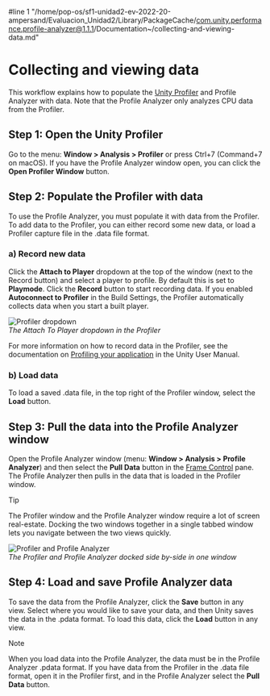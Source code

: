 #line 1 "/home/pop-os/sf1-unidad2-ev-2022-20-ampersand/Evaluacion_Unidad2/Library/PackageCache/com.unity.performance.profile-analyzer@1.1.1/Documentation~/collecting-and-viewing-data.md"
# Collecting and viewing data

This workflow explains how to populate the [Unity Profiler](https://docs.unity3d.com/Manual/Profiler.html) and Profile Analyzer with data. Note that the Profile Analyzer only analyzes CPU data from the Profiler. 

## Step 1: Open the Unity Profiler

Go to the menu: **Window &gt; Analysis &gt; Profiler** or press Ctrl+7 (Command+7 on macOS). If you have the Profile Analyzer window open, you can click the **Open Profiler Window** button.

## Step 2: Populate the Profiler with data

To use the Profile Analyzer, you must populate it with data from the Profiler. To add data to the Profiler, you can either record some new data, or load a Profiler capture file in the .data file format.

### a) Record new data

Click the **Attach to Player** dropdown at the top of the window (next to the Record button) and select a player to profile. By default this is set to **Playmode**. Click the **Record** button to start recording data. If you enabled **Autoconnect to Profiler** in the Build Settings, the Profiler automatically collects data when you start a built player.

![Profiler dropdown](images/profiler-attach-to-player-dropdown.png)<br/>*The Attach To Player dropdown in the Profiler*

For more information on how to record data in the Profiler, see the documentation on [Profiling your application](https://docs.unity3d.com/Manual/profiler-profiling-applications.html) in the Unity User Manual.

### b) Load data

To load a saved .data file, in the top right of the Profiler window, select the **Load** button.

## Step 3: Pull the data into the Profile Analyzer window

Open the Profile Analyzer window (menu: **Window &gt; Analysis &gt; Profile Analyzer**) and then select the **Pull Data** button in the [Frame Control](frame-range-selection.md) pane. The Profile Analyzer then pulls in the data that is loaded in the Profiler window.

>[!TIP]
>The Profiler window and the Profile Analyzer window require a lot of screen real-estate. Docking the two windows together in a single tabbed window lets you navigate between the two views quickly.

![Profiler and Profile Analyzer](images/profile-analyzer-profiler-docked.png)<br/>*The Profiler and Profile Analyzer docked side by-side in one window*

## Step 4: Load and save Profile Analyzer data

To save the data from the Profile Analyzer, click the **Save** button in any view. Select where you would like to save your data, and then Unity saves the data in the .pdata format. To load this data, click the **Load** button in any view.

>[!NOTE]
>When you load data into the Profile Analyzer, the data must be in the Profile Analyzer .pdata format. If you have data from the Profiler in the .data file format, open it in the Profiler first, and in the Profile Analyzer select the **Pull Data** button.
